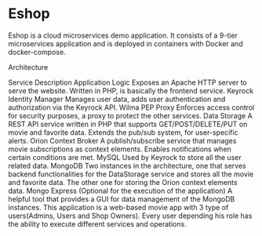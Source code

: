 # Eshop
Eshop is a cloud microservices demo application. It consists of a 9-tier microservices application and is deployed in containers with Docker and docker-compose.

Architecture

Service	Description
Application Logic	Exposes an Apache HTTP server to serve the website. Written in PHP, is basically the frontend service.
Keyrock Identity Manager	Manages user data, adds user authentication and authorization via the Keyrock API.
Wilma PEP Proxy	Enforces access control for security purposes, a proxy to protect the other services.
Data Storage	A REST API service written in PHP that supports GET/POST/DELETE/PUT on movie and favorite data. Extends the pub/sub system, for user-specific alerts.
Orion Context Broker	A publish/subscribe service that manages movie subscriptions as context elements. Enables notifications when certain conditions are met.
MySQL	Used by Keyrock to store all the user related data.
MongoDB	Two instances in the architecture, one that serves backend functionalities for the DataStorage service and stores all the movie and favorite data. The other one for storing the Orion context elements data.
Mongo Express	(Optional for the execution of the application) A helpful tool that provides a GUI for data management of the MongoDB instances.
This application is a web-based movie app with 3 type of users(Admins, Users and Shop Owners). Every user depending his role has the ability to execute different services and operations. 
